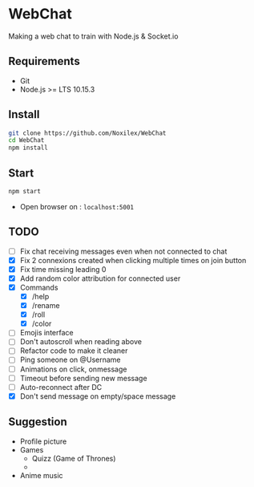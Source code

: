 # WebChat
Making a web chat to train with Node.js &amp; Socket.io

## Requirements
- Git
- Node.js >= LTS 10.15.3

## Install
```bash
git clone https://github.com/Noxilex/WebChat
cd WebChat
npm install
```

## Start
```bash
npm start
```
- Open browser on : `localhost:5001`

## TODO 

- [ ] Fix chat receiving messages even when not connected to chat
- [X] Fix 2 connexions created when clicking multiple times on join button
- [X] Fix time missing leading 0
- [X] Add random color attribution for connected user
- [X] Commands
    - [X] /help
    - [X] /rename
    - [X] /roll
    - [X] /color
- [ ] Emojis interface
- [ ] Don't autoscroll when reading above
- [ ] Refactor code to make it cleaner
- [ ] Ping someone on @Username
- [ ] Animations on click, onmessage
- [ ] Timeout before sending new message
- [ ] Auto-reconnect after DC
- [X] Don't send message on empty/space message

## Suggestion

- Profile picture
- Games
    - Quizz (Game of Thrones)
    - 
- Anime music

